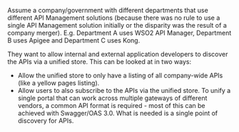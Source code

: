 Assume a company/government with different departments that use different API Management solutions (because there was no rule to use a single API Management solution initially or the disparity was the result of a company merger). 
E.g. Department A uses WSO2 API Manager, Department B uses Apigee and Department C uses Kong. 

They want to allow internal and external application developers to discover the APIs via a unified store. This can be looked at in two ways:

- Allow the unified store to only have a listing of all company-wide APIs (like a yellow pages listing). 
- Allow users to also subscribe to the APIs via the unified store. To unify a single portal that can work across multiple gateways of different vendors, a common API format is required - most of this can be achieved with Swagger/OAS 3.0. What is needed is a single point of discovery for APIs.